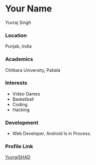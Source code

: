 # Your Name
Yuvraj Singh

### Location

Punjab, India 

### Academics

Chitkara University, Patiala

### Interests

- Video Games
- Basketball
- Coding
- Hacking

### Development

- Web Developer, Android Is in Process.

### Profile Link

[YuvrajSHAD](https://github.com/YuvrajSHAD)